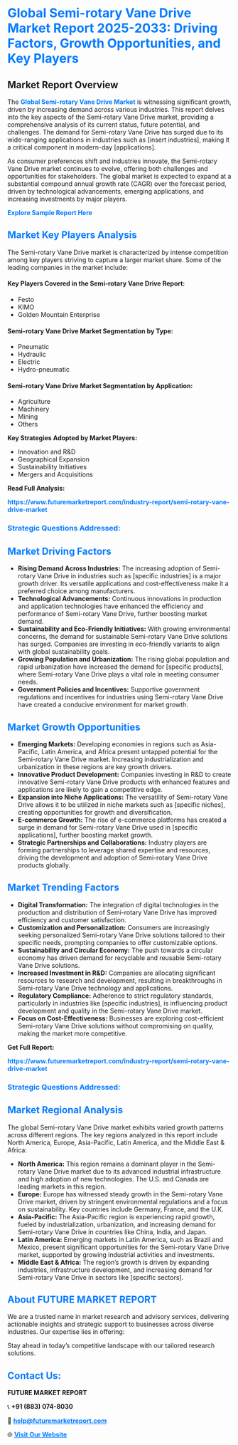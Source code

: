 <h1 style="color: #007BFF;">Global Semi-rotary Vane Drive Market Report 2025-2033: Driving Factors, Growth Opportunities, and Key Players</h1>

<section id="overview">
<h2>Market Report Overview</h2>
<p>The <a href="https://www.futuremarketreport.com/industry-report/semi-rotary-vane-drive-market" style="color: #007BFF; text-decoration: none;"><strong>Global Semi-rotary Vane Drive Market</strong></a> is witnessing significant growth, driven by increasing demand across various industries. This report delves into the key aspects of the Semi-rotary Vane Drive market, providing a comprehensive analysis of its current status, future potential, and challenges. The demand for Semi-rotary Vane Drive has surged due to its wide-ranging applications in industries such as [insert industries], making it a critical component in modern-day [applications].</p>
<p>As consumer preferences shift and industries innovate, the Semi-rotary Vane Drive market continues to evolve, offering both challenges and opportunities for stakeholders. The global market is expected to expand at a substantial compound annual growth rate (CAGR) over the forecast period, driven by technological advancements, emerging applications, and increasing investments by major players.</p>
</section>

<section id="overview">
<p><a href="https://www.futuremarketreport.com/request-sample/reportId=54914" style="color: #007BFF; text-decoration: none;"><strong>Explore Sample Report Here</strong></a></p>
</section>

<section id="key-players">
<h2 style="color: #007BFF;">Market Key Players Analysis</h2>
<p>The Semi-rotary Vane Drive market is characterized by intense competition among key players striving to capture a larger market share. Some of the leading companies in the market include:</p>
<h4>Key Players Covered in the Semi-rotary Vane Drive Report:</h4>
<ul><li>Festo</li><li>KIMO</li><li>Golden Mountain Enterprise</li></ul>
<h4>Semi-rotary Vane Drive Market Segmentation by Type:</h4>
<ul><li>Pneumatic</li><li>Hydraulic</li><li>Electric</li><li>Hydro-pneumatic</li></ul>

<h4>Semi-rotary Vane Drive Market Segmentation by Application:</h4>
<ul><li>Agriculture</li><li>Machinery</li><li>Mining</li><li>Others</li></ul>
<p><strong>Key Strategies Adopted by Market Players:</strong></p>
<ul>
<li>Innovation and R&D</li>
<li>Geographical Expansion</li>
<li>Sustainability Initiatives</li>
<li>Mergers and Acquisitions</li>
</ul>
</section>

<section>
<p><strong>Read Full Analysis: </strong></p><a href="https://www.futuremarketreport.com/industry-report/semi-rotary-vane-drive-market" style="color: #007BFF; text-decoration: none;"><strong>https://www.futuremarketreport.com/industry-report/semi-rotary-vane-drive-market</strong></a>
<h3 style="color: #007BFF;">Strategic Questions Addressed:</h3>
</section>

<section id="driving-factors">
<h2 style="color: #007BFF;">Market Driving Factors</h2>
<ul>
<li><strong>Rising Demand Across Industries:</strong> The increasing adoption of Semi-rotary Vane Drive in industries such as [specific industries] is a major growth driver. Its versatile applications and cost-effectiveness make it a preferred choice among manufacturers.</li>
<li><strong>Technological Advancements:</strong> Continuous innovations in production and application technologies have enhanced the efficiency and performance of Semi-rotary Vane Drive, further boosting market demand.</li>
<li><strong>Sustainability and Eco-Friendly Initiatives:</strong> With growing environmental concerns, the demand for sustainable Semi-rotary Vane Drive solutions has surged. Companies are investing in eco-friendly variants to align with global sustainability goals.</li>
<li><strong>Growing Population and Urbanization:</strong> The rising global population and rapid urbanization have increased the demand for [specific products], where Semi-rotary Vane Drive plays a vital role in meeting consumer needs.</li>
<li><strong>Government Policies and Incentives:</strong> Supportive government regulations and incentives for industries using Semi-rotary Vane Drive have created a conducive environment for market growth.</li>
</ul>
</section>

<section id="growth-opportunities">
<h2 style="color: #007BFF;">Market Growth Opportunities</h2>
<ul>
<li><strong>Emerging Markets:</strong> Developing economies in regions such as Asia-Pacific, Latin America, and Africa present untapped potential for the Semi-rotary Vane Drive market. Increasing industrialization and urbanization in these regions are key growth drivers.</li>
<li><strong>Innovative Product Development:</strong> Companies investing in R&D to create innovative Semi-rotary Vane Drive products with enhanced features and applications are likely to gain a competitive edge.</li>
<li><strong>Expansion into Niche Applications:</strong> The versatility of Semi-rotary Vane Drive allows it to be utilized in niche markets such as [specific niches], creating opportunities for growth and diversification.</li>
<li><strong>E-commerce Growth:</strong> The rise of e-commerce platforms has created a surge in demand for Semi-rotary Vane Drive used in [specific applications], further boosting market growth.</li>
<li><strong>Strategic Partnerships and Collaborations:</strong> Industry players are forming partnerships to leverage shared expertise and resources, driving the development and adoption of Semi-rotary Vane Drive products globally.</li>
</ul>
</section>

<section id="trending-factors">
<h2 style="color: #007BFF;">Market Trending Factors</h2>
<ul>
<li><strong>Digital Transformation:</strong> The integration of digital technologies in the production and distribution of Semi-rotary Vane Drive has improved efficiency and customer satisfaction.</li>
<li><strong>Customization and Personalization:</strong> Consumers are increasingly seeking personalized Semi-rotary Vane Drive solutions tailored to their specific needs, prompting companies to offer customizable options.</li>
<li><strong>Sustainability and Circular Economy:</strong> The push towards a circular economy has driven demand for recyclable and reusable Semi-rotary Vane Drive solutions.</li>
<li><strong>Increased Investment in R&D:</strong> Companies are allocating significant resources to research and development, resulting in breakthroughs in Semi-rotary Vane Drive technology and applications.</li>
<li><strong>Regulatory Compliance:</strong> Adherence to strict regulatory standards, particularly in industries like [specific industries], is influencing product development and quality in the Semi-rotary Vane Drive market.</li>
<li><strong>Focus on Cost-Effectiveness:</strong> Businesses are exploring cost-efficient Semi-rotary Vane Drive solutions without compromising on quality, making the market more competitive.</li>
</ul>
</section>

<section>
<p><strong>Get Full Report: </strong></p><a href="https://www.futuremarketreport.com/industry-report/semi-rotary-vane-drive-market" style="color: #007BFF; text-decoration: none;"><strong>https://www.futuremarketreport.com/industry-report/semi-rotary-vane-drive-market</strong></a>
<h3 style="color: #007BFF;">Strategic Questions Addressed:</h3>
</section>


<section id="regional-analysis">
<h2 style="color: #007BFF;">Market Regional Analysis</h2>
<p>The global Semi-rotary Vane Drive market exhibits varied growth patterns across different regions. The key regions analyzed in this report include North America, Europe, Asia-Pacific, Latin America, and the Middle East & Africa:</p>
<ul>
<li><strong>North America:</strong> This region remains a dominant player in the Semi-rotary Vane Drive market due to its advanced industrial infrastructure and high adoption of new technologies. The U.S. and Canada are leading markets in this region.</li>
<li><strong>Europe:</strong> Europe has witnessed steady growth in the Semi-rotary Vane Drive market, driven by stringent environmental regulations and a focus on sustainability. Key countries include Germany, France, and the U.K.</li>
<li><strong>Asia-Pacific:</strong> The Asia-Pacific region is experiencing rapid growth, fueled by industrialization, urbanization, and increasing demand for Semi-rotary Vane Drive in countries like China, India, and Japan.</li>
<li><strong>Latin America:</strong> Emerging markets in Latin America, such as Brazil and Mexico, present significant opportunities for the Semi-rotary Vane Drive market, supported by growing industrial activities and investments.</li>
<li><strong>Middle East & Africa:</strong> The region’s growth is driven by expanding industries, infrastructure development, and increasing demand for Semi-rotary Vane Drive in sectors like [specific sectors].</li>
</ul>
</section>

<footer>
<h2 style="color: #007BFF;">About FUTURE MARKET REPORT</h2>
<p>We are a trusted name in market research and advisory services, delivering actionable insights and strategic support to businesses across diverse industries. Our expertise lies in offering:</p>

<p>Stay ahead in today’s competitive landscape with our tailored research solutions.</p>

<h2 style="color: #007BFF;">Contact Us:</h2>
<p><strong>FUTURE MARKET REPORT</strong></p>
<p>📞 <strong>+91 (883) 074-8030</strong></p>
<p>📧 <strong><a href="mailto:help@futuremarketreport.com" style="color: #007BFF;">help@futuremarketreport.com</a></strong></p>
<p>🌐 <strong><a href="https://www.futuremarketreport.com/" style="color: #007BFF;">Visit Our Website</a></strong></p>
</footer>